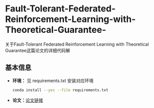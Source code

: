# Fault-Tolerant-Federated-Reinforcement-Learning-with-Theoretical-Guarantee-
关于Fault-Tolerant Federated Reinforcement Learning with Theoretical Guarantee这篇论文的详细代码解

## 基本信息

- **环境：** 见 requirements.txt 安装对应环境

  ```bash
  conda install --yes --file requirements.txt
- **论文：**[论文链接](https://github.com/facebookresearch/habitat-sim](https://arxiv.org/pdf/2110.14074.pdf)https://arxiv.org/pdf/2110.14074.pdf)
